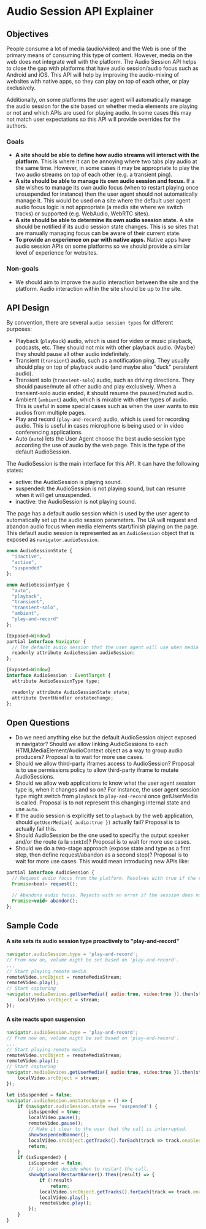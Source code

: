 # Audio Session API Explainer

## Objectives
People consume a lot of media (audio/video) and the Web is one of the primary means of consuming this type of content.
However, media on the web does not integrate well with the platform.
The Audio Session API helps to close the gap with platforms that have audio session/audio focus such as Android and iOS.
This API will help by improving the audio-mixing of websites with native apps, so they can play on top of each other, or play exclusively.

Additionally, on some platforms the user agent will automatically manage the audio session for the site based on whether media elements are playing or not and which APIs are used for playing audio.
In some cases this may not match user expectations so this API will provide overrides for the authors.

### Goals

 * **A site should be able to define how audio streams will interact with the platform.**
   This is where it can be annoying where two tabs play audio at the same time.
   However, in some cases it may be appropriate to play the two audio streams on top of each other (e.g. a transient ping).
 * **A site should be able to manage its own audio session and focus.**
   If a site wishes to manage its own audio focus (when to restart playing once unsuspended for instance) then the user agent should not automatically manage it.
   This would be used on a site where the default user agent audio focus logic is not appropriate (a media site where we switch tracks) or supported (e.g. WebAudio, WebRTC sites).
 * **A site should be able to determine its own audio session state.**
   A site should be notified if its audio session state changes.
   This is so sites that are manually managing focus can be aware of their current state.
 * **To provide an experience on par with native apps.**
   Native apps have audio session APIs on some platforms so we should provide a similar level of experience for websites.

### Non-goals

* We should aim to improve the audio interaction between the site and the platform. Audio interaction within the site should be up to the site.

## API Design

By convention, there are several `audio session types` for different purposes:

 * Playback (`playback`) audio, which is used for video or music playback, podcasts, etc. They should not mix with other playback audio. (Maybe) they should pause all other audio indefinitely.
 * Transient (`transient`) audio, such as a notification ping. They usually should play on top of playback audio (and maybe also "duck" persistent audio).
 * Transient solo (`transient-solo`) audio, such as driving directions. They should pause/mute all other audio and play exclusively. When a transient-solo audio ended, it should resume the paused/muted audio.
 * Ambient (`ambient`) audio, which is mixable with other types of audio. This is useful in some special cases such as when the user wants to mix audios from multiple pages.
 * Play and record (`play-and-record`) audio, which is used for recording audio. This is useful in cases microphone is being used or in video conferencing applications.
 * Auto (`auto`) lets the User Agent choose the best audio session type according the use of audio by the web page. This is the type of the default AudioSession.

The AudioSession is the main interface for this API. It can have the following states:

 * active: the AudioSession is playing sound.
 * suspended: the AudioSession is not playing sound, but can resume when it will get unsuspended.
 * inactive: the AudioSession is not playing sound.

The page has a default audio session which is used by the user agent to automatically set up the audio session parameters.
The UA will request and abandon audio focus when media elements start/finish playing on the page.
This default audio session is represented as an `AudioSession` object that is exposed as `navigator.audioSession`.

```javascript
enum AudioSessionState {
  "inactive",
  "active",
  "suspended"
};

enum AudioSessionType {
  "auto",
  "playback",
  "transient",
  "transient-solo",
  "ambient",
  "play-and-record"
};

[Exposed=Window]
partial interface Navigator {
  // The default audio session that the user agent will use when media elements start/stop playing.
  readonly attribute AudioSession audioSession;
};

[Exposed=Window]
interface AudioSession : EventTarget {
  attribute AudioSessionType type;

  readonly attribute AudioSessionState state;
  attribute EventHandler onstatechange;
};
```

## Open Questions
- Do we need anything else but the default AudioSession object exposed in navigator?
  Should we allow linking AudioSessions to each HTMLMediaElement/AudioContext object as a way to group audio producers?
  Proposal is to wait for more use cases.
- Should we allow third-party iframes access to AudioSession?
   Proposal is to use permissions policy to allow third-party iframe to mutate AudioSessions.
- Should we allow web applications to know what the user agent session type is, when it changes and so on? 
   For instance, the user agent session type might switch from `playback` to `play-and-record` once getUserMedia is called.
   Proposal is to not represent this changing internal state and use `auto`.
- If the audio session is explicitly set to `playback` by the web application, should `getUserMedia({ audio:true })` actually fail?
   Proposal is to actually fail this.
- Should AudioSession be the one used to specifiy the output speaker and/or the route (a la `sinkId`)?
   Proposal is to wait for more use cases.
- Should we do a two-stage approach (expose state and type as a first step, then define request/abandon as a second step)?
   Proposal is to wait for more use cases. This would mean introducing new APIs like:
```javascript
partial interface AudioSession {
  // Request audio focus from the platform. Resolves with true if the request was successful.
  Promise<bool> request();

  // Abandons audio focus. Rejects with an error if the session does not have audio focus.
  Promise<void> abandon();
};
```  

## Sample Code

#### A site sets its audio session type proactively to "play-and-record"

```javascript
navigator.audioSession.type = 'play-and-record';
// From now on, volume might be set based on 'play-and-record'.
...
// Start playing remote media
remoteVideo.srcObject = remoteMediaStream;
remoteVideo.play();
// Start capturing
navigator.mediaDevices.getUserMedia({ audio:true, video:true }).then(stream => {
    localVideo.srcObject = stream;
});
```

#### A site reacts upon suspension

```javascript
navigator.audioSession.type = 'play-and-record';
// From now on, volume might be set based on 'play-and-record'.
...
// Start playing remote media
remoteVideo.srcObject = remoteMediaStream;
remoteVideo.play();
// Start capturing
navigator.mediaDevices.getUserMedia({ audio:true, video:true }).then(stream => {
    localVideo.srcObject = stream;
});

let isSuspended = false;
navigator.audioSession.onstatechange = () => {
    if (navigator.audioSession.state === 'suspended') {
        isSuspended = true;
        localVideo.pause();
        remoteVideo.pause();
        // Make it clear to the user that the call is interrupted.
        showSuspendedBanner();
        localVideo.srcObject.getTracks().forEach(track => track.enabled = false);
        return;
    }
    if (isSuspended) {
        isSuspended = false;
        // Let user decide when to restart the call.
        showOptionalRestartBanner().then((result) => {
            if (!result)
                return;
            localVideo.srcObject.getTracks().forEach(track => track.enabled = true);
            localVideo.play();
            remoteVideo.play();
        });
    }
}
```
